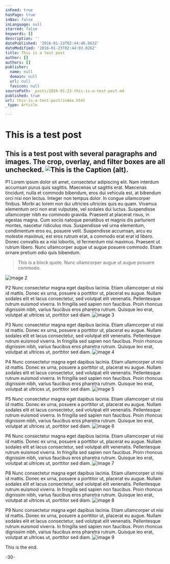 ```yaml
---
inFeed: true
hasPage: true
inNav: false
inLanguage: null
starred: false
keywords: []
description: ''
datePublished: '2016-01-23T02:44:46.063Z'
dateModified: '2016-01-23T02:44:03.026Z'
title: This is a test post
author: []
authors: []
publisher:
  name: null
  domain: null
  url: null
  favicon: null
sourcePath: _posts/2016-01-23-this-is-a-test-post.md
published: true
url: this-is-a-test-post/index.html
_type: Article

---
```

# This is a test post

## This is a test post with several paragraphs and images. The crop, overlay, and filter boxes are all unchecked. ![This is the Caption (alt).](https://the-grid-user-content.s3-us-west-2.amazonaws.com/1764987d-bfba-47b2-acdd-dd7145a0c365.png)

P1 Lorem ipsum dolor sit amet, consectetur adipiscing elit. Nam interdum accumsan purus quis sagittis. Maecenas ut sagittis erat. Maecenas tincidunt, nulla et commodo bibendum, eros dui vehicula est, at bibendum orci nisi non lectus. Integer non tempus dolor. In congue ullamcorper finibus. Morbi ac lorem non dui ultricies ultricies quis eu quam. Vivamus elementum orci non erat vulputate, vel sodales dui luctus. Suspendisse ullamcorper nibh eu commodo gravida. Praesent at placerat risus, in egestas magna. Cum sociis natoque penatibus et magnis dis parturient montes, nascetur ridiculus mus. Suspendisse vel urna elementum, condimentum eros eu, posuere velit. Suspendisse accumsan, arcu eu molestie maximus, est eros rutrum erat, a commodo erat erat id libero. Donec convallis ex a nisi lobortis, id fermentum nisi maximus. Praesent ut rutrum libero. Nunc ullamcorper augue ut augue posuere commodo. Etiam ornare pretium odio quis bibendum.

> This is a block quote. Nunc ullamcorper augue ut augue posuere commodo. 

![image 2](https://the-grid-user-content.s3-us-west-2.amazonaws.com/2638be04-9ce1-4290-8e82-c6c11467e77c.jpg)

P2 Nunc consectetur magna eget dapibus lacinia. Etiam ullamcorper ut nisi id mattis. Donec ex urna, posuere a porttitor ut, placerat eu augue. Nullam sodales elit et lacus consectetur, sed volutpat elit venenatis. Pellentesque rutrum euismod viverra. In fringilla sed sapien non faucibus. Proin rhoncus dignissim nibh, varius faucibus eros pharetra rutrum. Quisque leo erat, volutpat at ultrices ut, porttitor sed diam.
![image 3](https://the-grid-user-content.s3-us-west-2.amazonaws.com/56262e0b-5861-4163-8fa7-c3f883fcec26.jpg)

P3 Nunc consectetur magna eget dapibus lacinia. Etiam ullamcorper ut nisi id mattis. Donec ex urna, posuere a porttitor ut, placerat eu augue. Nullam sodales elit et lacus consectetur, sed volutpat elit venenatis. Pellentesque rutrum euismod viverra. In fringilla sed sapien non faucibus. Proin rhoncus dignissim nibh, varius faucibus eros pharetra rutrum. Quisque leo erat, volutpat at ultrices ut, porttitor sed diam.
![image 4](https://the-grid-user-content.s3-us-west-2.amazonaws.com/5afe69fe-c0db-47f2-8f9a-5fc6a36123c4.jpg)

P4 Nunc consectetur magna eget dapibus lacinia. Etiam ullamcorper ut nisi id mattis. Donec ex urna, posuere a porttitor ut, placerat eu augue. Nullam sodales elit et lacus consectetur, sed volutpat elit venenatis. Pellentesque rutrum euismod viverra. In fringilla sed sapien non faucibus. Proin rhoncus dignissim nibh, varius faucibus eros pharetra rutrum. Quisque leo erat, volutpat at ultrices ut, porttitor sed diam.
![image 5](https://the-grid-user-content.s3-us-west-2.amazonaws.com/b7daa838-106e-4b1e-be6d-5d4fd4b98022.jpg)

P5 Nunc consectetur magna eget dapibus lacinia. Etiam ullamcorper ut nisi id mattis. Donec ex urna, posuere a porttitor ut, placerat eu augue. Nullam sodales elit et lacus consectetur, sed volutpat elit venenatis. Pellentesque rutrum euismod viverra. In fringilla sed sapien non faucibus. Proin rhoncus dignissim nibh, varius faucibus eros pharetra rutrum. Quisque leo erat, volutpat at ultrices ut, porttitor sed diam.
![image 6](https://the-grid-user-content.s3-us-west-2.amazonaws.com/cd1cd302-4de6-4f9b-9110-bc7f9df6a68d.gif)

P6 Nunc consectetur magna eget dapibus lacinia. Etiam ullamcorper ut nisi id mattis. Donec ex urna, posuere a porttitor ut, placerat eu augue. Nullam sodales elit et lacus consectetur, sed volutpat elit venenatis. Pellentesque rutrum euismod viverra. In fringilla sed sapien non faucibus. Proin rhoncus dignissim nibh, varius faucibus eros pharetra rutrum. Quisque leo erat, volutpat at ultrices ut, porttitor sed diam.
![image 7](https://the-grid-user-content.s3-us-west-2.amazonaws.com/d65512ba-3593-4fdd-b711-aa0b943b46c5.jpg)

P8 Nunc consectetur magna eget dapibus lacinia. Etiam ullamcorper ut nisi id mattis. Donec ex urna, posuere a porttitor ut, placerat eu augue. Nullam sodales elit et lacus consectetur, sed volutpat elit venenatis. Pellentesque rutrum euismod viverra. In fringilla sed sapien non faucibus. Proin rhoncus dignissim nibh, varius faucibus eros pharetra rutrum. Quisque leo erat, volutpat at ultrices ut, porttitor sed diam.
![image 8](https://the-grid-user-content.s3-us-west-2.amazonaws.com/dcd1525d-095a-456d-94c9-07582c953e90.jpg)

P9 Nunc consectetur magna eget dapibus lacinia. Etiam ullamcorper ut nisi id mattis. Donec ex urna, posuere a porttitor ut, placerat eu augue. Nullam sodales elit et lacus consectetur, sed volutpat elit venenatis. Pellentesque rutrum euismod viverra. In fringilla sed sapien non faucibus. Proin rhoncus dignissim nibh, varius faucibus eros pharetra rutrum. Quisque leo erat, volutpat at ultrices ut, porttitor sed diam.
![image 9](https://the-grid-user-content.s3-us-west-2.amazonaws.com/2d781346-b531-40cd-85d5-6ebf3b0fb5d3.jpg)

This is the end.

-30-